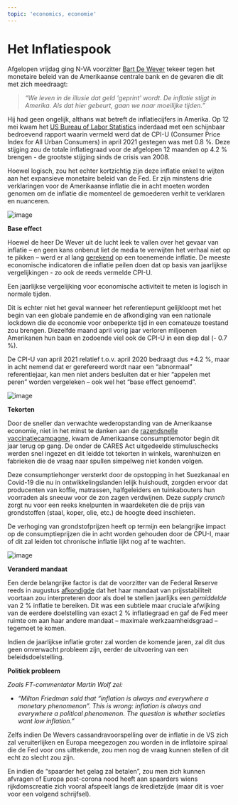 ```yaml
---
topic: 'economics, economie'
---
```


# Het Inflatiespook

Afgelopen vrijdag ging N-VA voorzitter [Bart De Wever](https://twitter.com/de_NVA/status/1393297306187927555?s=20) tekeer tegen het monetaire beleid van de Amerikaanse centrale bank en de gevaren die dit met zich meedraagt:

> _“We leven in de illusie dat geld 'geprint' wordt. De inflatie stijgt in Amerika. Als dat hier gebeurt, gaan we naar moeilijke tijden.”_

Hij had geen ongelijk, althans wat betreft de inflatiecijfers in Amerika. Op 12 mei kwam het [US Bureau of Labor Statistics](https://www.bls.gov/news.release/cpi.nr0.htm) inderdaad met een schijnbaar bedroevend rapport waarin vermeld werd dat de CPI-U \(Consumer Price Index for All Urban Consumers\) in april 2021 gestegen was met 0.8 %. Deze stijging zou de totale inflatiegraad voor de afgelopen 12 maanden op 4.2 % brengen - de grootste stijging sinds de crisis van 2008.

Hoewel logisch, zou het echter kortzichtig zijn deze inflatie enkel te wijten aan het expansieve monetaire beleid van de Fed. Er zijn minstens drie verklaringen voor de Amerikaanse inflatie die in acht moeten worden genomen om de inflatie die momenteel de gemoederen verhit te verklaren en nuanceren.

![image](https://user-images.githubusercontent.com/84398782/118862994-ab3bb700-b8de-11eb-9989-0d8dfdac3909.png)

**Base effect**

Hoewel de heer De Wever uit de lucht leek te vallen over het gevaar van inflatie – en geen kans onbenut liet de media te verwijten het verhaal niet op te pikken – werd er al lang [gerekend](https://archive.is/9BlWJ) op een toenemende inflatie. De meeste economische indicatoren die inflatie peilen doen dat op basis van jaarlijkse vergelijkingen - zo ook de reeds vermelde CPI-U.

Een jaarlijkse vergelijking voor economische activiteit te meten is logisch in normale tijden.

Dit is echter niet het geval wanneer het referentiepunt gelijkloopt met het begin van een globale pandemie en de afkondiging van een nationale lockdown die de economie voor onbeperkte tijd in een comateuze toestand zou brengen. Diezelfde maand april vorig jaar verloren miljoenen Amerikanen hun baan en zodoende viel ook de CPI-U in een diep dal \(- 0.7 %\).

De CPI-U van april 2021 relatief t.o.v. april 2020 bedraagt dus +4.2 %, maar in acht nemend dat er gerefereerd wordt naar een “abnormaal” referentiejaar, kan men niet anders besluiten dat er hier “appelen met peren” worden vergeleken – ook wel het “base effect genoemd”.

![image](https://user-images.githubusercontent.com/84398782/118863024-b2fb5b80-b8de-11eb-9e0b-54fa0a66853f.png)

**Tekorten**

Door de sneller dan verwachte wederopstanding van de Amerikaanse economie, niet in het minst te danken aan de [razendsnelle vaccinatiecampagne](https://www.bloomberg.com/graphics/covid-vaccine-tracker-global-distribution/), kwam de Amerikaanse consumptiemotor begin dit jaar terug op gang. De onder de CARES Act uitgedeelde stimuluschecks werden snel ingezet en dit leidde tot tekorten in winkels, warenhuizen en fabrieken die de vraag naar spullen simpelweg niet konden volgen.

Deze consumptiehonger versterkt door de opstopping in het Suezkanaal en Covid-19 die nu in ontwikkelingslanden lelijk huishoudt, zorgden ervoor dat producenten van koffie, matrassen, halfgeleiders en tuinkabouters hun voorraden als sneeuw voor de zon zagen verdwijnen. Deze _supply crunch_ zorgt nu voor een reeks knelpunten in waardeketen die de prijs van grondstoffen \(staal, koper, olie, etc.\) de hoogte deed inschieten.

De verhoging van grondstofprijzen heeft op termijn een belangrijke impact op de consumptieprijzen die in acht worden gehouden door de CPU-I, maar of dit zal leiden tot chronische inflatie lijkt nog af te wachten.

![image](https://user-images.githubusercontent.com/84398782/118863060-bb539680-b8de-11eb-95b3-604e91b90219.png)

**Veranderd mandaat**

Een derde belangrijke factor is dat de voorzitter van de Federal Reserve reeds in augustus [afkondigde](https://www.federalreserve.gov/newsevents/speech/powell20200827a.htm) dat het haar mandaat van prijsstabiliteit voortaan zou interpreteren door als doel te stellen jaarlijks een _gemiddelde_ van 2 % inflatie te bereiken. Dit was een subtiele maar cruciale afwijking van de eerdere doelstelling van exact 2 % inflatiegraad en gaf de Fed meer ruimte om aan haar andere mandaat – maximale werkzaamheidsgraad – tegemoet te komen.

Indien de jaarlijkse inflatie groter zal worden de komende jaren, zal dit dus geen onverwacht probleem zijn, eerder de uitvoering van een beleidsdoelstelling.

**Politiek probleem**

_Zoals FT-commentator Martin Wolf zei:_

* _“Milton Friedman said that “inflation is always and everywhere a monetary phenomenon”. This is wrong: inflation is always and everywhere a political phenomenon. The question is whether societies want low inflation.”_

Zelfs indien De Wevers cassandravoorspelling over de inflatie in de VS zich zal veruiterlijken en Europa meegezogen zou worden in de inflatoire spiraal die de Fed voor ons uittekende, zou men nog de vraag kunnen stellen of dit echt zo slecht zou zijn.

En indien de “spaarder het gelag zal betalen”, zou men zich kunnen afvragen of Europa post-corona nood heeft aan spaarders wiens rijkdomscreatie zich vooral afspeelt langs de kredietzijde \(maar dit is voer voor een volgend schrijfsel\).

